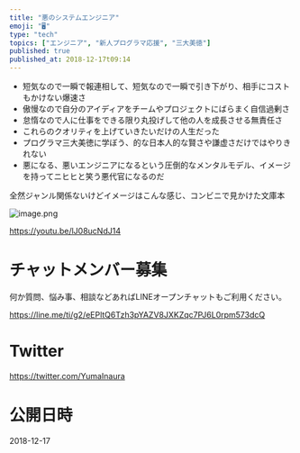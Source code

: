 ```yaml
---
title: "悪のシステムエンジニア"
emoji: "🖥"
type: "tech"
topics: ["エンジニア", "新人プログラマ応援", "三大美徳"]
published: true
published_at: 2018-12-17t09:14
---
```


- 短気なので一瞬で報連相して、短気なので一瞬で引き下がり、相手にコストもかけない爆速さ
- 傲慢なので自分のアイディアをチームやプロジェクトにばらまく自信過剰さ
- 怠惰なので人に仕事をできる限り丸投げして他の人を成長させる無責任さ
- これらのクオリティを上げていきたいだけの人生だった
- プログラマ三大美徳に学ぼう、的な日本人的な賢さや謙虚さだけではやりきれない
- 悪になる、悪いエンジニアになるという圧倒的なメンタルモデル、イメージを持ってニヒヒと笑う悪代官になるのだ

全然ジャンル関係ないけどイメージはこんな感じ、コンビニで見かけた文庫本

![image.png](https://qiita-image-store.s3.amazonaws.com/0/89618/f5733733-232d-87e7-5603-1076c6909abc.png)



https://youtu.be/lJ08ucNdJ14 








<!-- Update From Qiita API -->

# チャットメンバー募集


何か質問、悩み事、相談などあればLINEオープンチャットもご利用ください。

https://line.me/ti/g2/eEPltQ6Tzh3pYAZV8JXKZqc7PJ6L0rpm573dcQ





# Twitter


https://twitter.com/YumaInaura


<!-- Update From Qiita API -->



# 公開日時

2018-12-17
